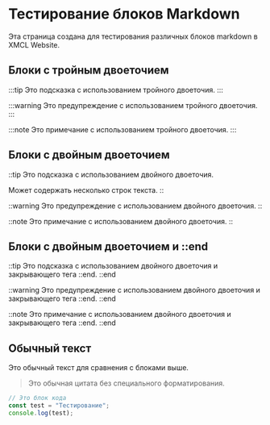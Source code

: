 # Тестирование блоков Markdown

Эта страница создана для тестирования различных блоков markdown в XMCL Website.

## Блоки с тройным двоеточием

:::tip
Это подсказка с использованием тройного двоеточия.
:::

:::warning
Это предупреждение с использованием тройного двоеточия.
:::

:::note
Это примечание с использованием тройного двоеточия.
:::

## Блоки с двойным двоеточием

::tip
Это подсказка с использованием двойного двоеточия.

Может содержать несколько строк текста.
::

::warning
Это предупреждение с использованием двойного двоеточия.
::

::note
Это примечание с использованием двойного двоеточия.
::

## Блоки с двойным двоеточием и ::end

::tip
Это подсказка с использованием двойного двоеточия и закрывающего тега ::end.
::end

::warning
Это предупреждение с использованием двойного двоеточия и закрывающего тега ::end.
::end

::note
Это примечание с использованием двойного двоеточия и закрывающего тега ::end.
::end

## Обычный текст

Это обычный текст для сравнения с блоками выше.

> Это обычная цитата без специального форматирования.

```javascript
// Это блок кода
const test = "Тестирование";
console.log(test);
```
